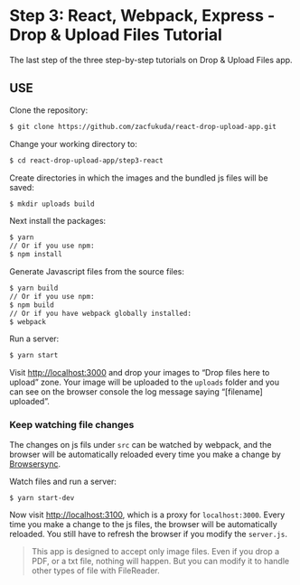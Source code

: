 # Step 3: React, Webpack, Express - Drop & Upload Files Tutorial

The last step of the three step-by-step tutorials on Drop & Upload Files app.

## USE

Clone the repository:
```bash
$ git clone https://github.com/zacfukuda/react-drop-upload-app.git
```

Change your working directory to:
```bash
$ cd react-drop-upload-app/step3-react
```

Create directories in which the images and the bundled js files will be saved:
```bash
$ mkdir uploads build
```

Next install the packages:

```bash
$ yarn
// Or if you use npm:
$ npm install
```

Generate Javascript files from the source files:

```bash
$ yarn build
// Or if you use npm:
$ npm build
// Or if you have webpack globally installed:
$ webpack
```

Run a server:
```bash
$ yarn start
```

Visit [http://localhost:3000](http://localhost:3000) and drop your images to “Drop files here to upload” zone. Your image will be uploaded to the `uploads` folder and you can see on the browser console the log message saying “[filename] uploaded”.

### Keep watching file changes
The changes on js fils under `src` can be watched by webpack, and the browser will be automatically reloaded every time you make a change by [Browsersync](https://www.browsersync.io/).

Watch files and run a server:
```bash
$ yarn start-dev
```

Now visit [http://localhost:3100](http://localhost:3100), which is a proxy for `localhost:3000`.
Every time you make a change to the js files, the browser will be automatically reloaded. You still have to refresh the browser if you modify the `server.js`.

> This app is designed to accept only image files. Even if you drop a PDF, or a txt file, nothing will happen. But you can modify it to handle other types of file with FileReader.